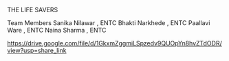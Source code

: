 THE LIFE SAVERS

Team Members 
Sanika Nilawar , ENTC
Bhakti Narkhede , ENTC
Paallavi Ware , ENTC
Naina Sharma , ENTC

https://drive.google.com/file/d/1GkxmZggmiLSpzedv9QUOpYn8hvZTdODR/view?usp=share_link
